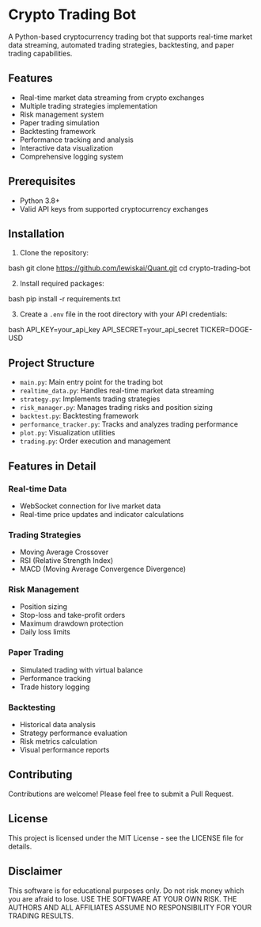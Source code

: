 # Crypto Trading Bot

A Python-based cryptocurrency trading bot that supports real-time market data streaming, automated trading strategies, backtesting, and paper trading capabilities.

## Features

- Real-time market data streaming from crypto exchanges
- Multiple trading strategies implementation
- Risk management system
- Paper trading simulation
- Backtesting framework
- Performance tracking and analysis
- Interactive data visualization
- Comprehensive logging system

## Prerequisites

- Python 3.8+
- Valid API keys from supported cryptocurrency exchanges

## Installation

1. Clone the repository:

bash
git clone https://github.com/lewiskai/Quant.git
cd crypto-trading-bot

2. Install required packages:

bash
pip install -r requirements.txt

3. Create a `.env` file in the root directory with your API credentials:

bash
API_KEY=your_api_key
API_SECRET=your_api_secret
TICKER=DOGE-USD

## Project Structure

- `main.py`: Main entry point for the trading bot
- `realtime_data.py`: Handles real-time market data streaming
- `strategy.py`: Implements trading strategies
- `risk_manager.py`: Manages trading risks and position sizing
- `backtest.py`: Backtesting framework
- `performance_tracker.py`: Tracks and analyzes trading performance
- `plot.py`: Visualization utilities
- `trading.py`: Order execution and management

## Features in Detail

### Real-time Data
- WebSocket connection for live market data
- Real-time price updates and indicator calculations

### Trading Strategies
- Moving Average Crossover
- RSI (Relative Strength Index)
- MACD (Moving Average Convergence Divergence)

### Risk Management
- Position sizing
- Stop-loss and take-profit orders
- Maximum drawdown protection
- Daily loss limits

### Paper Trading
- Simulated trading with virtual balance
- Performance tracking
- Trade history logging

### Backtesting
- Historical data analysis
- Strategy performance evaluation
- Risk metrics calculation
- Visual performance reports

## Contributing

Contributions are welcome! Please feel free to submit a Pull Request.

## License

This project is licensed under the MIT License - see the LICENSE file for details.

## Disclaimer

This software is for educational purposes only. Do not risk money which you are afraid to lose. USE THE SOFTWARE AT YOUR OWN RISK. THE AUTHORS AND ALL AFFILIATES ASSUME NO RESPONSIBILITY FOR YOUR TRADING RESULTS.
